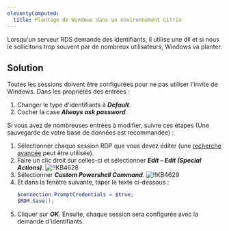 ```yaml
---
eleventyComputed:
  title: Plantage de Windows dans un environnement Citrix
---
```

Lorsqu'un serveur RDS demande des identifiants, il utilise une dll et si nous le sollicitons trop souvent par de nombreux utilisateurs, Windows va planter.

## Solution
Toutes les sessions doivent être configurées pour ne pas utiliser l'invite de Windows. Dans les propriétés des entrées :
1. Changer le type d'identifiants à ***Default***.
1. Cocher la case ***Always ask password***.

Si vous avez de nombreuses entrées à modifier, suivre ces étapes (Une sauvegarde de votre base de données est recommandée) :
1. Sélectionner chaque session RDP que vous devez éditer (une [recherche avancée](/rdm/windows/commands/view/panels/search/advanced/) peut être utilisée).
1. Faire un clic droit sur celles-ci et sélectionner ***Edit – Edit (Special Actions)***.
![!!KB4628](https://cdnweb.devolutions.net/docs/docs_en_kb_KB4628.png)
1. Sélectionner ***Custom Powershell Command***.
![!!KB4629](https://cdnweb.devolutions.net/docs/docs_en_kb_KB4629.png)
1. Et dans la fenêtre suivante, taper le texte ci-dessous :
   ```powershell
   $connection.PromptCredentials = $true;
   $RDM.Save();
   ```
1. Cliquer sur ***OK***. Ensuite, chaque session sera configurée avec la demande d'identifiants.
